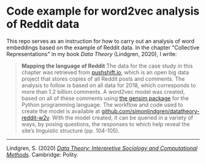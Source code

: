 # Code example for word2vec analysis of Reddit data

This repo serves as an instruction for how to carry out an analysis of word embeddings based on the example of Reddit data. In the chapter "Collective Representations" in my book *Data Theory* (Lindgren, 2020), I write:

>**Mapping the language of Reddit**
>The data for the case study in this chapter was retrieved from [pushshift.io](https://pushshift.io), which is an open big data project that stores copies of all Reddit posts and comments. The analysis to follow is based on all data for 2018, which corresponds to more than 1.2 billion comments. A word2vec model was created, based on all of these comments using [the gensim package](https://github.com/RaRe-Technologies/gensim) for the Python programming language. The workflow and code used to create the model is available at [github.com/simonlindgren/datatheory-reddit-w2v](https://github.com/simonlindgren/datatheory-reddit-w2v). With the model created, it can be queried in a variety of ways, by posing questions, the responses to which help reveal the site’s linguistic structure (pp. 104-105).


----
Lindgren, S. (2020) [*Data Theory: Interpretive Sociology and Computational Methods*](https://politybooks.com/bookdetail/?isbn=9781509539277&subject_id=3&tag_id=42). Cambridge: Polity.

